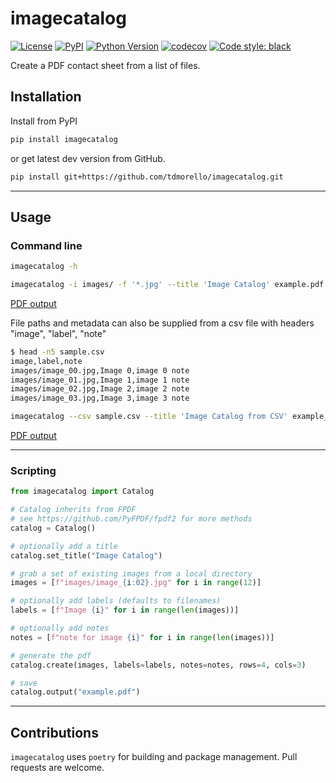 # imagecatalog

[![License](https://img.shields.io/pypi/l/imagecatalog.svg?color=green)](https://github.com/tdmorello/imagecatalog/raw/main/LICENSE)
[![PyPI](https://img.shields.io/pypi/v/imagecatalog.svg?color=green)](https://pypi.org/project/imagecatalog)
[![Python Version](https://img.shields.io/pypi/pyversions/imagecatalog.svg?color=green)](https://python.org)
[![codecov](https://codecov.io/gh/tdmorello/imagecatalog/branch/main/graph/badge.svg)](https://codecov.io/gh/tdmorello/imagecatalog)
[![Code style: black](https://img.shields.io/badge/code%20style-black-000000.svg)](https://github.com/python/black)
<!-- [![tests](https://github.com/tdmorello/imagecoverage/workflows/tests/badge.svg)](https://github.com/tdmorello/imagecoverage/actions) -->


Create a PDF contact sheet from a list of files.

## Installation

Install from PyPI

```bash
pip install imagecatalog
```

or get latest dev version from GitHub.

```bash
pip install git+https://github.com/tdmorello/imagecatalog.git
```

---

## Usage

### Command line

```bash
imagecatalog -h
```

```bash
imagecatalog -i images/ -f '*.jpg' --title 'Image Catalog' example.pdf
```

[PDF output](https://github.com/tdmorello/imagecatalog/blob/main/resources/example.pdf)

File paths and metadata can also be supplied from a csv file with headers "image", "label", "note"

```bash
$ head -n5 sample.csv
image,label,note
images/image_00.jpg,Image 0,image 0 note
images/image_01.jpg,Image 1,image 1 note
images/image_02.jpg,Image 2,image 2 note
images/image_03.jpg,Image 3,image 3 note
```

```bash
imagecatalog --csv sample.csv --title 'Image Catalog from CSV' example_csv.pdf
```

[PDF output](https://github.com/tdmorello/imagecatalog/blob/main/resources/example.pdf)

---

### Scripting

```python
from imagecatalog import Catalog

# Catalog inherits from FPDF
# see https://github.com/PyFPDF/fpdf2 for more methods
catalog = Catalog()

# optionally add a title
catalog.set_title("Image Catalog")

# grab a set of existing images from a local directory
images = [f"images/image_{i:02}.jpg" for i in range(12)]

# optionally add labels (defaults to filenames)
labels = [f"Image {i}" for i in range(len(images))]

# optionally add notes
notes = [f"note for image {i}" for i in range(len(images))]

# generate the pdf
catalog.create(images, labels=labels, notes=notes, rows=4, cols=3)

# save
catalog.output("example.pdf")
```

---

## Contributions

`imagecatalog` uses `poetry` for building and package management. Pull requests are welcome.
